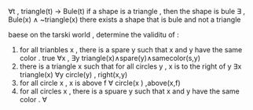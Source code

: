 $\forall$t , triangle(t) -> Bule(t)
if a shape is a triangle , then the shape is bule 
$\exists$ , Bule(x)  $\land$  ~triangle(x) 
there exists a shape that is bule and not a triangle 


baese on the tarski world , determine the validitu of : 
1. for all trianbles x , there is a spare y such that x  and y have the same color . true 
$\forall$x , $\exists$y  triangle(x)$\land$spare(y)$\land$samecolor(s,y)
3. there is a triangle x such that for all circles y , x is to the right of y 
 $\exists$x triangle(x) $\forall$y circle(y)  , right(x,y) 
1.  for all circle x , x is above f 
$\forall$ circle(x ) ,above(x,f)
3. for all circles x  , there is a spuare y such that x and y have the same color . 
$\forall$